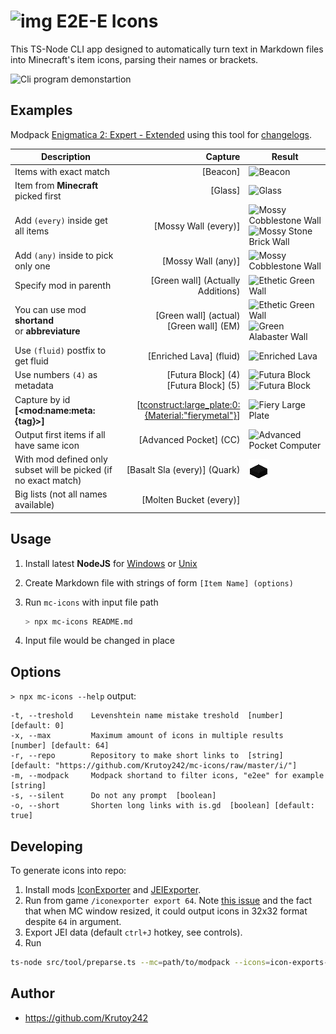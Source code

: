 # ![img](https://git.io/JLhnf) E2E-E Icons

This TS-Node CLI app designed to automatically turn text in Markdown files into Minecraft's item icons, parsing their names or brackets.

![Cli program demonstartion](https://i.imgur.com/WUMQmi3.gif)

## Examples

Modpack [Enigmatica 2: Expert - Extended](https://www.curseforge.com/minecraft/modpacks/enigmatica-2-expert-extended) using this tool for [changelogs](https://github.com/Krutoy242/Enigmatica2Expert-Extended/blob/master/CHANGELOG.md).

| Description                                                     |                                              Capture | Result                                                                                               |
|-----------------------------------------------------------------|-----------------------------------------------------:|------------------------------------------------------------------------------------------------------|
| Items with exact match                                          |                                             [Beacon] | ![](https://is.gd/oiTLv6 "Beacon")                                                                   |
| Item from **Minecraft** picked first                            |                                              [Glass] | ![](https://is.gd/bggvW5 "Glass")                                                                    |
| Add `(every)` inside get all items                              |                                 [Mossy Wall (every)] | ![](https://is.gd/uC6VQ2 "Mossy Cobblestone Wall")![](https://is.gd/wiuAOR "Mossy Stone Brick Wall") |
| Add `(any)` inside to pick only one                             |                                   [Mossy Wall (any)] | ![](https://is.gd/uC6VQ2 "Mossy Cobblestone Wall")                                                   |
| Specify mod in parenth                                          |                    [Green wall] (Actually Additions) | ![](https://is.gd/wxi3cX "Ethetic Green Wall")                                                       |
| You can use mod **shortand**<br/>or **abbreviature**            |          [Green wall] (actual)<br/>[Green wall] (EM) | ![](https://is.gd/wxi3cX "Ethetic Green Wall")![](https://is.gd/PR2MS1 "Green Alabaster Wall")       |
| Use `(fluid)` postfix to get fluid                              |                              [Enriched Lava] (fluid) | ![](https://is.gd/XPxBoQ "Enriched Lava")                                                            |
| Use numbers `(4)` as metadata                                   |            [Futura Block] (4)<br/>[Futura Block] (5) | ![](https://is.gd/eGPYzG "Futura Block")![](https://git.io/JLjsJ 'Futura Block')                     |
| Capture by id **&#91;&lt;mod:name:meta:{tag}>]**                | [<tconstruct:large_plate:0:{Material:"fierymetal"}>] | ![](https://is.gd/Zza0WL "Fiery Large Plate")                                                        |
| Output first items if all have same icon                        |                               [Advanced Pocket] (CC) | ![](https://is.gd/m64erK "Advanced Pocket Computer")                                                 |
| With mod defined only subset will be picked (if no exact match) |                         [Basalt Sla (every)] (Quark) | ![](https://github.com/Krutoy242/mc-icons/raw/master/i/quark/stone_basalt_slab__0.png "Basalt Slab") |
| Big lists (not all names available)                             |                              [Molten Bucket (every)] |                                                                                                      |

## Usage

1. Install latest **NodeJS** for [Windows](https://nodejs.org/en/download/current/) or [Unix](https://nodejs.org/en/download/package-manager/)

2. Create Markdown file with strings of form `[Item Name] (options)`

3. Run `mc-icons` with input file path
    ```sh
    > npx mc-icons README.md
    ```
4. Input file would be changed in place

## Options

`> npx mc-icons --help` output:

```
-t, --treshold    Levenshtein name mistake treshold  [number] [default: 0]
-x, --max         Maximum amount of icons in multiple results  [number] [default: 64]
-r, --repo        Repository to make short links to  [string] [default: "https://github.com/Krutoy242/mc-icons/raw/master/i/"]
-m, --modpack     Modpack shortand to filter icons, "e2ee" for example  [string]
-s, --silent      Do not any prompt  [boolean]
-o, --short       Shorten long links with is.gd  [boolean] [default: true]
```

## Developing

To generate icons into repo:

1. Install mods [IconExporter](https://www.curseforge.com/minecraft/mc-mods/iconexporter) and [JEIExporter](https://github.com/friendlyhj/JEIExporter).
2. Run from game `/iconexporter export 64`. Note [this issue](https://github.com/CyclopsMC/IconExporter/issues/7) and the fact that when MC window resized, it could output icons in 32x32 format despite `64` in argument.
3. Export JEI data (default `ctrl+J` hotkey, see controls).
4. Run
  ```sh
  ts-node src/tool/preparse.ts --mc=path/to/modpack --icons=icon-exports-x64 --modpack=modpack_shortand
  ```

## Author

* https://github.com/Krutoy242
